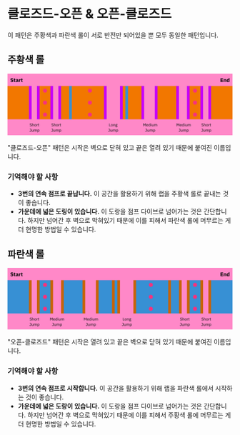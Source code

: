 # 클로즈드-오픈 & 오픈-클로즈드

이 패턴은 주황색과 파란색 롤이 서로 반전만 되어있을 뿐 모두 동일한 패턴입니다.

## 주황색 롤

![Closed-Open Orange](../images/rolls/closed-open-orange-annotated.jpg)

"클로즈드-오픈" 패턴은 시작은 벽으로 닫혀 있고 끝은 열려 있기 때문에 붙여진 이름입니다.

### 기억해야 할 사항

* **3번의 연속 점프로 끝납니다.** 이 공간을 활용하기 위해 랩을 주황색 롤로 끝내는 것이 좋습니다.
* **가운데에 넓은 도링이 있습니다.** 이 도랑을 점프 다이브로 넘어가는 것은 간단합니다. 하지만 넘어간 후 벽으로 막혀있기 때문에 이를 피해서 파란색 롤에 머무르는 게 더 현명한 방법일 수 있습니다.

## 파란색 롤

![Open-Closed Blue](../images/rolls/open-closed-blue-annotated.jpg)

"오픈-클로즈드" 패턴은 시작은 열려 있고 끝은 벽으로 닫혀 있기 때문에 붙여진 이름입니다.

### 기억해야 할 사항

* **3번의 연속 점프로 시작합니다.** 이 공간을 활용하기 위해 랩을 파란색 롤에서 시작하는 것이 좋습니다.
* **가운데에 넓은 도랑이 있습니다.** 이 도랑을 점프 다이브로 넘어가는 것은 간단합니다. 하지만 넘어간 후 벽으로 막혀있기 때문에 이를 피해서 주황색 롤에 머무르는 게 더 현명한 방법일 수 있습니다.
